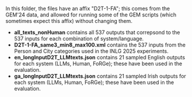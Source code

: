 In this folder, the files have an affix "D2T-1-FA"; this comes from the GEM'24 data, and allowed for running some of the GEM scripts (which sometimes expect this affix) without changing them.

- **all_texts_nonHuman** contains all 537 outputs that correpsond to the 537 inputs for each combination of system/language.
- **D2T-1-FA_same3_min8_max100.xml** contains the 537 inputs from the Person and City categories used in the INLG 2025 experiments.
- **en_longInputD2T_LLMtexts.json** contains 21 sampled English outputs for each system (LLMs, Human, FoRGe); these have been used in the evaluation.
- **ga_longInputD2T_LLMtexts.json** contains 21 sampled Irish outputs for each system (LLMs, Human, FoRGe); these have been used in the evaluation.
